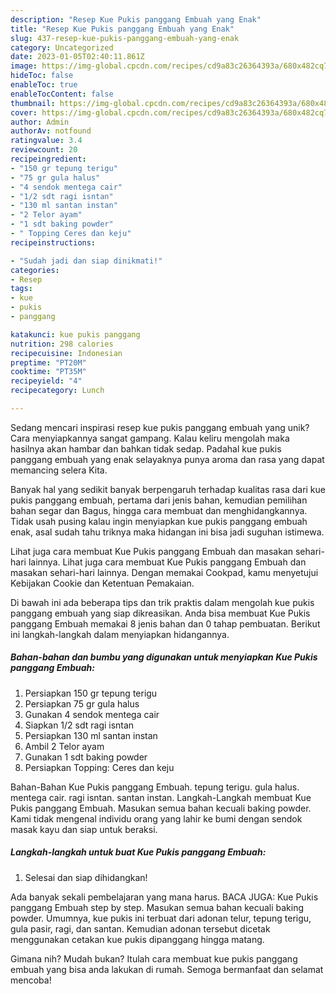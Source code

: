 ```yaml
---
description: "Resep Kue Pukis panggang Embuah yang Enak"
title: "Resep Kue Pukis panggang Embuah yang Enak"
slug: 437-resep-kue-pukis-panggang-embuah-yang-enak
category: Uncategorized
date: 2023-01-05T02:40:11.861Z
image: https://img-global.cpcdn.com/recipes/cd9a83c26364393a/680x482cq70/kue-pukis-panggang-embuah-foto-resep-utama.jpg
hideToc: false
enableToc: true
enableTocContent: false
thumbnail: https://img-global.cpcdn.com/recipes/cd9a83c26364393a/680x482cq70/kue-pukis-panggang-embuah-foto-resep-utama.jpg
cover: https://img-global.cpcdn.com/recipes/cd9a83c26364393a/680x482cq70/kue-pukis-panggang-embuah-foto-resep-utama.jpg
author: Admin
authorAv: notfound
ratingvalue: 3.4
reviewcount: 20
recipeingredient:
- "150 gr tepung terigu"
- "75 gr gula halus"
- "4 sendok mentega cair"
- "1/2 sdt ragi isntan"
- "130 ml santan instan"
- "2 Telor ayam"
- "1 sdt baking powder"
- " Topping Ceres dan keju"
recipeinstructions:

- "Sudah jadi dan siap dinikmati!"
categories:
- Resep
tags:
- kue
- pukis
- panggang

katakunci: kue pukis panggang 
nutrition: 298 calories
recipecuisine: Indonesian
preptime: "PT20M"
cooktime: "PT35M"
recipeyield: "4"
recipecategory: Lunch

---
```





Sedang mencari inspirasi resep kue pukis panggang embuah yang unik? Cara menyiapkannya sangat gampang. Kalau keliru mengolah maka hasilnya akan hambar dan bahkan tidak sedap. Padahal kue pukis panggang embuah yang enak selayaknya punya aroma dan rasa yang dapat memancing selera Kita.





Banyak hal yang sedikit banyak berpengaruh terhadap kualitas rasa dari kue pukis panggang embuah, pertama dari jenis bahan, kemudian pemilihan bahan segar dan Bagus, hingga cara membuat dan menghidangkannya. Tidak usah pusing kalau ingin menyiapkan kue pukis panggang embuah enak,      asal sudah tahu triknya maka hidangan ini bisa jadi suguhan istimewa.














Lihat juga cara membuat Kue Pukis panggang Embuah dan masakan sehari-hari lainnya. Lihat juga cara membuat Kue Pukis panggang Embuah dan masakan sehari-hari lainnya. Dengan memakai Cookpad, kamu menyetujui Kebijakan Cookie dan Ketentuan Pemakaian.






Di bawah ini ada beberapa tips dan trik praktis dalam mengolah kue pukis panggang embuah yang siap dikreasikan. Anda bisa membuat Kue Pukis panggang Embuah memakai 8 jenis bahan dan 0 tahap pembuatan. Berikut ini langkah-langkah dalam menyiapkan hidangannya.

<!--inarticleads1-->

##### Bahan-bahan dan bumbu yang digunakan untuk menyiapkan Kue Pukis panggang Embuah:

1. Persiapkan 150 gr tepung terigu
1. Persiapkan 75 gr gula halus
1. Gunakan 4 sendok mentega cair
1. Siapkan 1/2 sdt ragi isntan
1. Persiapkan 130 ml santan instan
1. Ambil 2 Telor ayam
1. Gunakan 1 sdt baking powder
1. Persiapkan  Topping: Ceres dan keju


Bahan-Bahan Kue Pukis panggang Embuah. tepung terigu. gula halus. mentega cair. ragi isntan. santan instan. Langkah-Langkah membuat Kue Pukis panggang Embuah. Masukan semua bahan kecuali baking powder. Kami tidak mengenal individu orang yang lahir ke bumi dengan sendok masak kayu dan siap untuk beraksi. 

<!--inarticleads2-->

##### Langkah-langkah untuk buat Kue Pukis panggang Embuah:


1. Selesai dan siap dihidangkan!

Ada banyak sekali pembelajaran yang mana harus. BACA JUGA: Kue Pukis panggang Embuah step by step. Masukan semua bahan kecuali baking powder. Umumnya, kue pukis ini terbuat dari adonan telur, tepung terigu, gula pasir, ragi, dan santan. Kemudian adonan tersebut dicetak menggunakan cetakan kue pukis dipanggang hingga matang. 

Gimana nih? Mudah bukan? Itulah cara membuat kue pukis panggang embuah yang bisa anda lakukan di rumah. Semoga bermanfaat dan selamat mencoba!

